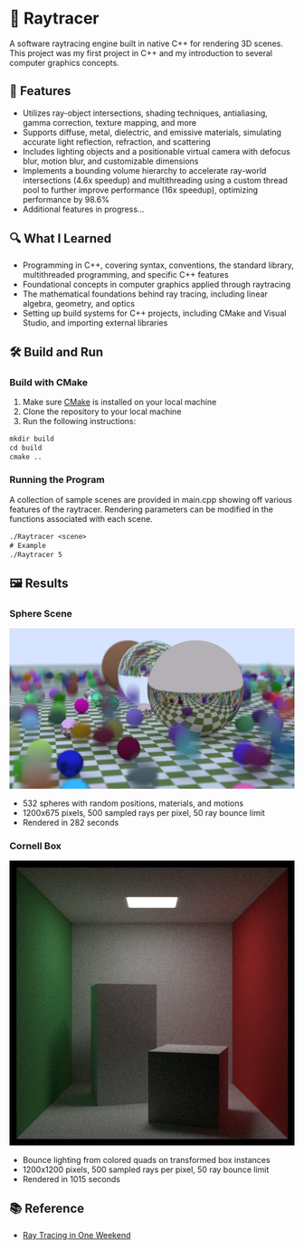 # 🎥 Raytracer

A software raytracing engine built in native C++ for rendering 3D scenes. This project was my first project in C++ and my introduction to several computer graphics concepts.

## 📝 Features

- Utilizes ray-object intersections, shading techniques, antialiasing, gamma correction, texture mapping, and more
- Supports diffuse, metal, dielectric, and emissive materials, simulating accurate light reflection, refraction, and scattering
- Includes lighting objects and a positionable virtual camera with defocus blur, motion blur, and customizable dimensions
- Implements a bounding volume hierarchy to accelerate ray-world intersections (4.6x speedup) and multithreading using a custom thread pool to further improve performance (16x speedup), optimizing performance by 98.6%
- Additional features in progress...

## 🔍 What I Learned

- Programming in C++, covering syntax, conventions, the standard library, multithreaded programming, and specific C++ features
- Foundational concepts in computer graphics applied through raytracing
- The mathematical foundations behind ray tracing, including linear algebra, geometry, and optics
- Setting up build systems for C++ projects, including CMake and Visual Studio, and importing external libraries

## 🛠️ Build and Run

### Build with CMake

1. Make sure [CMake](https://cmake.org/) is installed on your local machine
2. Clone the repository to your local machine
3. Run the following instructions:

```shell
mkdir build
cd build
cmake ..
```

### Running the Program

A collection of sample scenes are provided in main.cpp showing off various features of the raytracer. Rendering parameters can be modified in the functions associated with each scene.

```shell
./Raytracer <scene>
# Example
./Raytracer 5
```

## 🖼️ Results

### Sphere Scene

![Sphere Scene](./images/bouncing_spheres.png)

- 532 spheres with random positions, materials, and motions
- 1200x675 pixels, 500 sampled rays per pixel, 50 ray bounce limit
- Rendered in 282 seconds

### Cornell Box

![Cornell Box](./images/cornell_box.png)

- Bounce lighting from colored quads on transformed box instances
- 1200x1200 pixels, 500 sampled rays per pixel, 50 ray bounce limit
- Rendered in 1015 seconds

## 📚 Reference

- [Ray Tracing in One Weekend](https://raytracing.github.io/)
